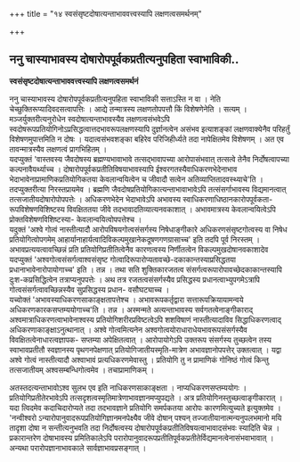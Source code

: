 +++
title = "१४ स्वसंसृष्टदोषात्यन्ताभाववत्त्वस्यापि लक्षणत्वसमर्थनम्"

+++


## ननु चास्याभावस्य दोषारोपपूर्वकप्रतीत्यनुपहिता स्वाभाविकी..

**स्वसंसृष्टदोषात्यन्ताभाववत्त्वस्यापि लक्षणत्वसमर्थनं**

ननु चास्याभावस्य दोषारोपपूर्वकप्रतीत्यनुपहिता स्वाभाविकी सत्ताऽस्ति न वा । नेति चेच्छुक्तिरूप्यादिवदसत्वापत्तिः । आद्ये तन्मात्रस्य लक्षणतोपपत्तौ किं विशेषणेनेति । सत्यम् । मञ्जर्युक्तरीत्यनुरोधेन स्वदोषात्यन्ताभावस्यैव लक्षणत्वसंभवेऽपि स्वदोषरूपप्रतियोगिनोऽप्रसिद्धत्वात्तदभावरूपलक्षणस्यापि दुर्ज्ञानत्वेन असंभव इत्याशङ्कां लक्षणवाक्येनैव परिहर्तुं विशेषणमुपात्तमिति न दोषः । यदात्वसंभवशङ्का बहिरेव परिजिहीर्ध्यते तदा नापेक्षितमेव विशेषणम् । अत एव तावन्मात्रस्यैव लक्षणत्वं प्रागभिहितम् ।  
यदप्युक्तं 'वास्तवस्य जैवदोषस्य ब्रह्मण्यभावाभावे तत्सद्भावापच्या आरोपासंभवात् तत्सत्वे तेनैव निर्दोषत्वापच्या कल्पनावैयर्थ्याच्च । दोषारोपपूर्वकप्रतीतिविषयाभावस्यापि ईश्वरगतस्यैवाधिकरणभेदेनाभाव भेदाभावेनाप्रामाणिकप्रतियोगिकतया केवलान्वयित्वेन च जीवादौ सत्वेन अतिव्याप्तितादवस्थ्याचे'ति । तदप्युक्तरीत्या निरस्तप्रायमेव । ब्रह्मणि जैवदोषप्रतियोगिकात्यन्ताभावाभावेऽपि तत्संसर्गाभावस्य विद्यमानत्वात् तत्सजातीयदोषारोपोपपत्तेः । अधिकरणभेदेन भेदाभावेऽपि अभावस्य स्वाधिकरणाधिष्ठानकारोपपूर्वकता- रूपविशेषणविशिष्टस्य विवक्षिततया जीवे तदभावादतिव्यात्यनवकाशात् । अभावमात्रस्य केवलान्वयित्वेऽपि प्रोक्तविशेषणविशिष्टस्या- केवलान्वयित्वोपपत्तेश्च ।  
यदुक्तं 'अश्वे गोत्वं नास्तीत्यादौ आरोपविषयगोत्वसंसर्गस्य निषेधाङ्गीकारे अधिकरणसंसृष्टगोत्वस्य वा निषेध प्रतियोगित्वोपगमेम् आहार्यानाहार्यत्वादिविकल्पमुखानेकदूषणगणग्रासाच्च' इति तदपि पूर्व निरस्तम् । अभावप्रत्ययत्वावच्छिन्नं प्रति प्रतियोगिप्रतीतित्वेनैव कारणत्वस्य निर्णीतत्वेन विकल्पमुखदोषानवकाशादेव  
यदप्युक्तं 'अश्वगोत्वसंसर्गत्वाश्वसंसृष्ट गोत्वादिरूपारोप्यतावच्छे-दकाकान्तस्याप्रसिद्धतया प्रधानाभावेनारोपायोगाच्च' इति । तन्न । तथा सति शुक्तिकारजतत्व संसर्गत्वरूपारोपावच्छेदकाकान्तस्यापि दुःश-कप्रसिद्धित्वेन तत्राप्यनुपपत्तेः । अथ तत्र रजतत्वसंसर्गस्यैव प्रसिद्धस्य प्रधानत्वाभ्युपगमेऽत्रापि गोत्वसंसर्गत्वावच्छिन्नस्यैव सुप्रसिद्धस्य प्रधान- वसौघट्याच्च ।  
यच्वोक्तं 'अभावस्याधिकरणसाकाङ्क्षतापत्तेश्च । अभावरूपकर्तृद्वारा सत्तारूपक्रियायामन्वये अधिकरणकारकसप्तम्ययोगाच्च'ति । तन्न । अस्मन्मते अत्यन्ताभावस्य सर्वगतत्वेनाङ्गीकाराद् अश्वमात्राधिकरणत्वाभावेनाश्वस्य प्रतियोगिशरीरप्रविष्टत्वेऽपि शशविषाणं नास्तीत्यादाविव सिद्धाधिकरणत्वाद् अधिकरणाकाङ्क्षाऽनुत्थानात् । अश्वे गोत्वमित्यनेन अश्वगोत्वयोराधाराधेयभावरूपसंसर्गस्यैव विवक्षितत्वेनाधारत्वज्ञापक- सप्तम्या अपेक्षितत्वात् । आरोपायोगेऽपि उक्तरूप संसर्गस्य तुच्छत्वेन तस्य स्वाभावप्रतीतौ स्वज्ञानस्य पृथगनपेक्षणात् प्रतियोगिजातीयस्मृति-मात्रेण अभावज्ञानोपपत्तेर् उक्तत्वात् । यद्वा अश्वे गोत्वं नास्तीत्यादौ अश्वाभावं प्रत्यधिकरणमेवास्तु । प्रतियोगि तु न प्रामाणिकं गोनिष्ठं गोत्वं किन्तु तत्सजातीयम् अश्वसम्बन्धिगोत्वमेव । तचाप्रामाणिकम् ।

अतस्तदत्यन्ताभावोऽश्व सुलभ एव इति नाधिकरणसाकाङ्क्षता । नाप्यधिकरणसप्तम्ययोगः । प्रतियोगिप्रतीतेरभावेऽपि तत्सदृशत्वस्मृतिमात्रेणाभावज्ञानमप्युपद्यते । अत्र प्रतियोगिनस्तुच्छत्वाङ्गीकारात् । यदा त्विदमेव कदाचिदारोप्यते तदा तदभावज्ञाने प्रतियोगि समर्पकतया आरोपः कारणमित्युच्यते इत्युक्तमेव ।  
'नन्वीश्वरो ऽन्यारोपानुवादरूपप्रतियोगिज्ञानमनपेक्ष्यैव जीवे दोषान् पश्यन् तज्जातीयानात्मन्यनुपलभमानो मयि तादृशा दोषा न सन्तीत्यनुभवति तदा निर्दोषत्वस्य दोषारोपपूर्वकप्रतीतिविषयत्वाभावादसंभवः स्यादिति चेन्न । प्रकारान्तरेण दोषाभावस्य प्रमितिकालेऽपि परारोपानुवादरूपप्रतीतिपूर्वकप्रतीतेर्विद्यमानत्वेनासंभवाभावात् । अन्यथा परारोपज्ञानाभावकाले सार्वज्ञाभावप्रसङ्गात् ।

